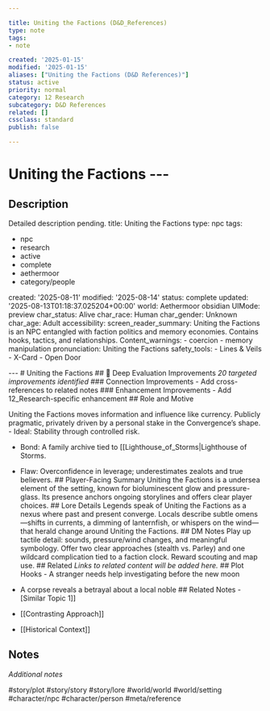 ```yaml
---

title: Uniting the Factions (D&D_References)
type: note
tags:
- note

created: '2025-01-15'
modified: '2025-01-15'
aliases: ["Uniting the Factions (D&D References)"]
status: active
priority: normal
category: 12 Research
subcategory: D&D References
related: []
cssclass: standard
publish: false

---
```


 # Uniting the Factions ---

## Description

Detailed description pending.
title: Uniting the Factions
type: npc
tags:
- npc
- research
- active
- complete
- aethermoor
- category/people

created: '2025-08-11'
modified: '2025-08-14'
status: complete
updated: '2025-08-13T01:18:37.025204+00:00'
world: Aethermoor
obsidian UIMode: preview
char_status: Alive
char_race: Human
char_gender: Unknown
char_age: Adult
accessibility: screen_reader_summary: Uniting the Factions is an NPC entangled with faction politics and memory economies. Contains hooks, tactics, and relationships. Content_warnings: - coercion - memory manipulation pronunciation: Uniting the Factions safety_tools: - Lines & Veils - X-Card - Open Door

--- # Uniting the Factions ## 🔧 Deep Evaluation Improvements *20 targeted improvements identified* ### Connection Improvements - Add cross-references to related notes ### Enhancement Improvements - Add 12_Research-specific enhancement ## Role and Motive

Uniting the Factions moves information and influence like currency. Publicly pragmatic, privately driven by a personal stake in the Convergence’s shape. - Ideal: Stability through controlled risk.
- Bond: A family archive tied to [[Lighthouse_of_Storms|Lighthouse of Storms.
- Flaw: Overconfidence in leverage; underestimates zealots and true believers. ## Player-Facing Summary Uniting the Factions is a undersea element of the setting, known for bioluminescent glow and pressure-glass. Its presence anchors ongoing storylines and offers clear player choices. ## Lore Details Legends speak of Uniting the Factions as a nexus where past and present converge. Locals describe subtle omens—shifts in currents, a dimming of lanternfish, or whispers on the wind—that herald change around Uniting the Factions. ## DM Notes Play up tactile detail: sounds, pressure/wind changes, and meaningful symbology. Offer two clear approaches (stealth vs. Parley) and one wildcard complication tied to a faction clock. Reward scouting and map use. ## Related *Links to related content will be added here.* ## Plot Hooks - A stranger needs help investigating before the new moon

- A corpse reveals a betrayal about a local noble ## Related Notes - [Similar Topic 1]]

- [[Contrasting Approach]]
- [[Historical Context]]

## Notes

*Additional notes*

#story/plot
#story/story
#story/lore
#world/world
#world/setting
#character/npc
#character/person
#meta/reference